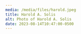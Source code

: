 ```yaml
---
media: /media/files/harold.jpeg
title: Harold A. Solis
alt: Photo of Harold A. Solis
date: 2023-08-14T10:47:00-0500
---
```

